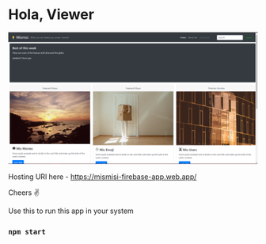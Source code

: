 # Hola, Viewer

![Snap1](https://github.com/JayeshTiwari03/Sep-Cards-App/blob/master/src/photos/snap1.png?raw=true)

Hosting URl here - https://mismisi-firebase-app.web.app/

Cheers ✌

Use this to run this app in your system

### `npm start`
